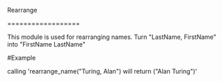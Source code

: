 Rearrange

==================


This module is used for rearranging names.
Turn "LastName, FirstName" into "FirstName LastName"

#Example

calling 'rearrange_name("Turing, Alan") will return ("Alan Turing")'